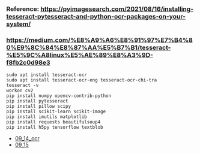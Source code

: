 ### Reference: https://pyimagesearch.com/2021/08/16/installing-tesseract-pytesseract-and-python-ocr-packages-on-your-system/
### https://medium.com/%E8%A9%A6%E8%91%97%E7%B4%80%E9%8C%84%E8%87%AA%E5%B7%B1/tesseract-%E5%9C%A8linux%E5%AE%89%E8%A3%9D-f8fb2c0d98e3
```
sudo apt install tesseract-ocr
sudo apt install tesseract-ocr-eng tesseract-ocr-chi-tra
tesseract -v
workon cv2
pip install numpy opencv-contrib-python
pip install pytesseract
pip install pillow scipy
pip install scikit-learn scikit-image
pip install imutils matplotlib
pip install requests beautifulsoup4
pip install h5py tensorflow textblob
```
* [09_14_ocr](https://github.com/jumbokh/Computer-Vision/blob/main/notebooks/09_14_OCR.ipynb)
* [09_15](https://github.com/jumbokh/Computer-Vision/blob/main/notebooks/09_15_%E8%BB%8A%E7%89%8C%E8%BE%A8%E8%AD%98.ipynb)

